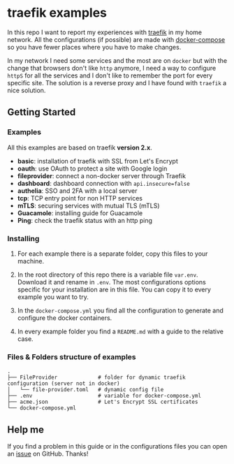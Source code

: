 # traefik examples

In this repo I want to report my experiences with [traefik](https://docs.traefik.io/) in my home network. All the configurations (if possible) are made with [docker-compose](https://docs.docker.com/compose/) so you have fewer places where you have to make changes.

In my network I need some services and the most are on `docker` but with the change that browsers don't like `http` anymore, I need a way to configure `httpS` for all the services and I don't like to remember the port for every specific site. The solution is a reverse proxy and I have found with `traefik` a nice solution.


## Getting Started

### Examples

All this examples are based on traefik **version 2.x**.

- **basic**: installation of traefik with SSL from Let's Encrypt
- **oauth**: use OAuth to protect a site with Google login
- **fileprovider**: connect a non-docker server through Traefik
- **dashboard**: dashboard connection with `api.insecure=false`
- **authelia**: SSO and 2FA with a local server
- **tcp**: TCP entry point for non HTTP services
- **mTLS**: securing services with mutual TLS (mTLS)
- **Guacamole**: installing guide for Guacamole
- **Ping**: check the traefik status with an http ping


### Installing

1. For each example there is a separate folder, copy this files to your machine.

2. In the root directory of this repo there is a variable file `var.env`. Download it and rename in `.env`. The most configurations options specific for your installation are in this file. You can copy it to every example you want to try.

3. In the `docker-compose.yml` you find all the configuration to generate and configure the docker containers.

4. In every example folder you find a `README.md` with a guide to the relative case.


### Files & Folders structure of examples

    .
    ├── FileProvider             # folder for dynamic traefik configuration (server not in docker)
    │   └── file-provider.toml   # dynamic config file
    ├── .env                     # variable for docker-compose.yml
    ├── acme.json                # Let's Encrypt SSL certificates
    └── docker-compose.yml


## Help me

If you find a problem in this guide or in the configurations files you can open an [issue](https://github.com/frigi83/traefik-examples/issues) on GitHub. Thanks!
